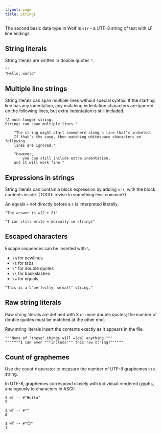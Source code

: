 ```yaml
---
layout: page
title: Strings
---
```


The second basic data type in Wolf is `str` - a UTF-8 string of text with LF
line endings.

## String literals

String literals are written in double quotes `"`.

```
""
"Hello, world"
```

## Multiple line strings

String literals can span multiple lines without special syntax. If the starting
line has any indentation, any matching indentation characters are ignored on the
following lines, but extra indentation is still included.

```
"A much longer string.
Strings can span multiple lines."

	"The string might start somewhere along a line that's indented.
	If that's the case, then matching whitespace characters on following
	lines are ignored."

	"However,
		you can still include extra indentation,
	and it will work fine."
```

## Expressions in strings

String literals can contain a block expression by adding `=()`, with the block
contents inside. (TODO: revise to something less common?)

An equals `=` not directly before a `(` is interpreted literally.

```
"The answer is =(2 + 2)"

"I can still write = normally in strings"
```

## Escaped characters

Escape sequences can be inserted with `\`:

- `\n` for newlines
- `\t` for tabs
- `\"` for double quotes
- `\\` for backslashes
- `\=` for equals

```
"This is a \"perfectly normal\" string."
```

## Raw string literals

Raw string literals are defined with 3 or more double quotes; the number of
double quotes must be matched at the other end.

Raw string literals insert the contents exactly as it appears in the file.

```
"""None of "these" things will =(do) anything."""
"""""""I can even """include""" this raw string!""""""
```

## Count of graphemes

Use the count `#` operator to measure the number of UTF-8 graphemes in a string.

In UTF-8, graphemes correspond closely with individual rendered glyphs,
analogously to characters in ASCII.

```
$ wf -- #"Hello"
5

$ wf -- #""
0

$ wf -- #"😊"
1
```